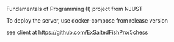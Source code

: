 Fundamentals of Programming (I) project from NJUST

To deploy the server, use docker-compose from release version

see client at https://github.com/ExSaltedFishPro/5chess

